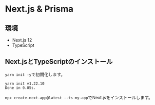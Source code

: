 # Next.js & Prisma

## 環境

- Next.js 12
- TypeScript 

## Next.jsとTypeScriptのインストール

`yarn init -y`で初期化します。

```$ yarn init -y
yarn init v1.22.10
Done in 0.05s.
```

`npx create-next-app@latest --ts my-app`でNext.jsをインストールします。




